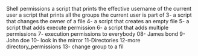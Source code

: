 Shell permissions
a script that prints the effective username of the current user
a script that prints all the groups the current user is part of
3- a script that changes the owner of a file
4- a script that creates an empty file
5- a script that adds execute permission
6- a script that adds multiple permissions
7- execution permissions to everybody
08- James bond
9- John doe
10- look in the mirror
11-Directories
12-more directory_permissions
13- change group to a fil
